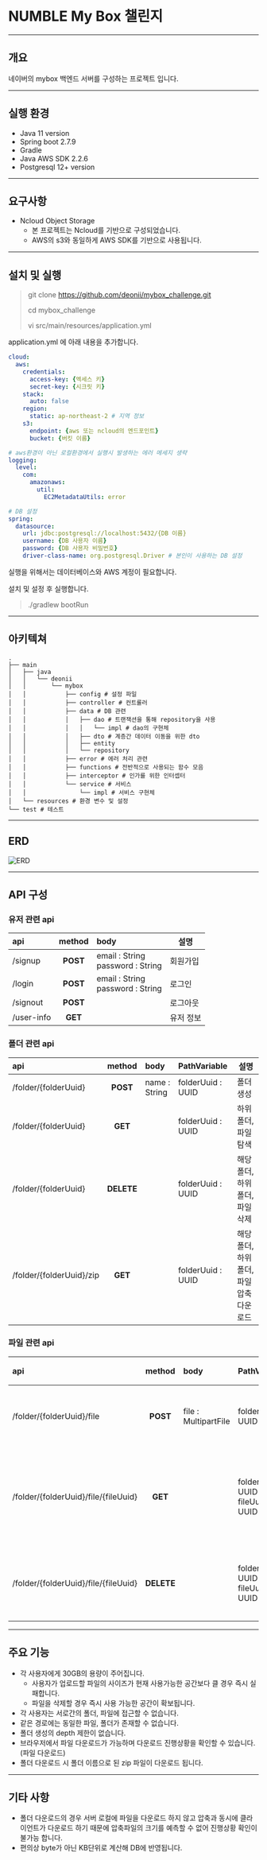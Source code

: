 # NUMBLE My Box 챌린지

----

## 개요

네이버의 mybox 백엔드 서버를 구성하는 프로젝트 입니다.

----

## 실행 환경

- Java 11 version
- Spring boot 2.7.9
- Gradle
- Java AWS SDK 2.2.6
- Postgresql 12+ version

----

## 요구사항

- Ncloud Object Storage
  - 본 프로젝트는 Ncloud를 기반으로 구성되었습니다.
  - AWS의 s3와 동일하게 AWS SDK를 기반으로 사용됩니다.

----

## 설치 및 실행

> git clone https://github.com/deonii/mybox_challenge.git
>
> cd mybox_challenge
> 
> vi src/main/resources/application.yml

application.yml 에 아래 내용을 추가합니다.

```yaml
cloud:
  aws:
    credentials:
      access-key: {엑세스 키}
      secret-key: {시크릿 키}
    stack:
      auto: false
    region:
      static: ap-northeast-2 # 지역 정보 
    s3:
      endpoint: {aws 또는 ncloud의 엔드포인트}
      bucket: {버킷 이름}

# aws환경이 아닌 로컬환경에서 실행시 발생하는 에러 메세지 생략 
logging:
  level:
    com:
      amazonaws:
        util:
          EC2MetadataUtils: error

# DB 설정
spring:
  datasource:
    url: jdbc:postgresql://localhost:5432/{DB 이름}
    username: {DB 사용자 이름}
    password: {DB 사용자 비밀번호}
    driver-class-name: org.postgresql.Driver # 본인이 사용하는 DB 설정
```

실행을 위해서는 데이터베이스와 AWS 계정이 필요합니다.

설치 및 설정 후 실행합니다.

> ./gradlew bootRun

----

## 아키텍쳐

```
.
├── main
│   ├── java
│   │   └── deonii
│   │       └── mybox
│   │           ├── config # 설정 파일
│   │           ├── controller # 컨트롤러
│   │           ├── data # DB 관련
│   │           │   ├── dao # 트랜잭션을 통해 repository을 사용  
│   │           │   │   └── impl # dao의 구현체
│   │           │   ├── dto # 계층간 데이터 이동을 위한 dto
│   │           │   ├── entity 
│   │           │   └── repository 
│   │           ├── error # 에러 처리 관련
│   │           ├── functions # 전반적으로 사용되는 함수 모음
│   │           ├── interceptor # 인가를 위한 인터셉터
│   │           └── service # 서비스
│   │               └── impl # 서비스 구현체
│   └── resources # 환경 변수 및 설정
└── test # 테스트
```

----

## ERD

![ERD](https://velog.velcdn.com/images/deonii/post/27164666-70f0-4aa9-a8f9-5e1137981c31/image.png)

----

## API 구성

### 유저 관련 api

| api        |  method  | body                                 | 설명    |
|:-----------|:--------:|:-------------------------------------|-------|
| /signup    | **POST** | email : String<br/>password : String | 회원가입  |
| /login     | **POST** | email : String<br/>password : String | 로그인   | 
| /signout   | **POST** |                                      | 로그아웃  |
| /user-info | **GET**  |                                      | 유저 정보 |

### 폴더 관련 api

| api                      |   method   | body          | PathVariable      | 설명                            |
|:-------------------------|:----------:|:--------------|:------------------|-------------------------------|
| /folder/{folderUuid}     |  **POST**  | name : String | folderUuid : UUID | 폴더 생성                         |
| /folder/{folderUuid}     |  **GET**   |               | folderUuid : UUID | 하위 폴더, 파일 <br/>탐색             | 
| /folder/{folderUuid}     | **DELETE** |               | folderUuid : UUID | 해당 폴더, 하위 폴더, 파일 <br/>삭제      |
| /folder/{folderUuid}/zip |  **GET**   |               | folderUuid : UUID | 해당 폴더, 하위 폴더, 파일 <br/>압축 다운로드 |

### 파일 관련 api

| api                                  |   method   | body                 | PathVariable                          | 설명         |
|:-------------------------------------|:----------:|:---------------------|:--------------------------------------|------------|
| /folder/{folderUuid}/file            |  **POST**  | file : MultipartFile | folderUuid : UUID                     | 파일 업로드     |
| /folder/{folderUuid}/file/{fileUuid} |  **GET**   |                      | folderUuid : UUID<br/>fileUuid : UUID | 해당 파일 다운로드 | 
| /folder/{folderUuid}/file/{fileUuid} | **DELETE** |                      | folderUuid : UUID<br/>fileUuid : UUID | 해당 파일 삭제   |

----

## 주요 기능

- 각 사용자에게 30GB의 용량이 주어집니다.
  - 사용자가 업로드할 파일의 사이즈가 현재 사용가능한 공간보다 클 경우 즉시 실패합니다.
  - 파일을 삭제할 경우 즉시 사용 가능한 공간이 확보됩니다.
- 각 사용자는 서로간의 폴더, 파일에 접근할 수 없습니다.
- 같은 경로에는 동일한 파일, 폴더가 존재할 수 없습니다.
- 폴더 생성의 depth 제한이 없습니다.
- 브라우저에서 파일 다운로드가 가능하며 다운로드 진행상황을 확인할 수 있습니다.(파일 다운로드)
- 폴더 다운로드 시 폴더 이름으로 된 zip 파일이 다운로드 됩니다.

----

## 기타 사항

- 폴더 다운로드의 경우 서버 로컬에 파일을 다운로드 하지 않고 압축과 동시에 클라이언트가 다운로드 하기 때문에 압축파일의 크기를 예측할 수 없어 진행상황 확인이 불가능 합니다.
- 편의상 byte가 아닌 KB단위로 계산해 DB에 반영됩니다.